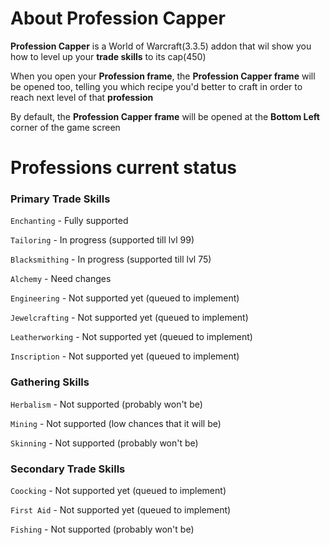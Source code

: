 # About Profession Capper
**Profession Capper** is a World of Warcraft(3.3.5) addon that wil show you how to level up your **trade skills** to its cap(450)

When you open your **Profession frame**, the **Profession Capper frame** will be opened too, telling you which recipe you'd better to craft in order to reach next level of that **profession**

By default, the **Profession Capper frame** will be opened at the **Bottom Left** corner of the game screen

# Professions current status

### Primary Trade Skills

`Enchanting` - Fully supported

`Tailoring` - In progress (supported till lvl 99)

`Blacksmithing` - In progress (supported till lvl 75)

`Alchemy` - Need changes

`Engineering` - Not supported yet (queued to implement)

`Jewelcrafting` - Not supported yet (queued to implement)

`Leatherworking` - Not supported yet (queued to implement)

`Inscription` - Not supported yet (queued to implement)

### Gathering Skills
`Herbalism` - Not supported (probably won't be)

`Mining` - Not supported (low chances that it will be)

`Skinning` - Not supported (probably won't be)

### Secondary Trade Skills
`Coocking` - Not supported yet (queued to implement)

`First Aid` - Not supported yet (queued to implement)

`Fishing` - Not supported (probably won't be)
